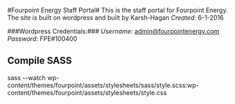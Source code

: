 #Fourpoint Energy Staff Portal#
This is the staff portal for Fourpoint Energy. The site is built on wordpress and built by Karsh-Hagan
*Created:* 6-1-2016

###Wordpress Credentials:###
*Username:* admin@fourpointenergy.com
*Password:* FPE#100400

## Compile SASS ##
sass --watch wp-content/themes/fourpoint/assets/stylesheets/sass/style.scss:wp-content/themes/fourpoint/assets/stylesheets/style.css

